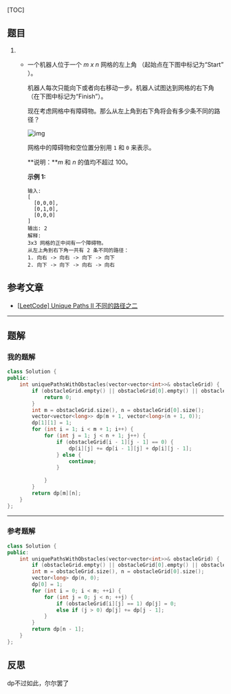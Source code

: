 [TOC]
## 题目
1. - 一个机器人位于一个 *m x n* 网格的左上角 （起始点在下图中标记为“Start” ）。

     机器人每次只能向下或者向右移动一步。机器人试图达到网格的右下角（在下图中标记为“Finish”）。

     现在考虑网格中有障碍物。那么从左上角到右下角将会有多少条不同的路径？

     ![img](https://assets.leetcode-cn.com/aliyun-lc-upload/uploads/2018/10/22/robot_maze.png)
   
     网格中的障碍物和空位置分别用 `1` 和 `0` 来表示。
   
     **说明：***m* 和 *n* 的值均不超过 100。
   
     **示例 1:**
   
     ```
     输入:
     [
       [0,0,0],
       [0,1,0],
       [0,0,0]
     ]
     输出: 2
     解释:
     3x3 网格的正中间有一个障碍物。
     从左上角到右下角一共有 2 条不同的路径：
     1. 向右 -> 向右 -> 向下 -> 向下
     2. 向下 -> 向下 -> 向右 -> 向右
     ```
   
## 参考文章


- [[LeetCode\] Unique Paths II 不同的路径之二](https://www.cnblogs.com/grandyang/p/4353680.html)

***
## 题解

### 我的题解

```c++
class Solution {
public:
    int uniquePathsWithObstacles(vector<vector<int>>& obstacleGrid) {
        if (obstacleGrid.empty() || obstacleGrid[0].empty() || obstacleGrid[0][0] == 1) {
            return 0;
        }
        int m = obstacleGrid.size(), n = obstacleGrid[0].size();
        vector<vector<long>> dp(m + 1, vector<long>(n + 1, 0));
        dp[1][1] = 1;
        for (int i = 1; i < m + 1; i++) {
            for (int j = 1; j < n + 1; j++) {
                if (obstacleGrid[i - 1][j - 1] == 0) {
                    dp[i][j] += dp[i - 1][j] + dp[i][j - 1];
                } else {
                    continue;
                }
                
            }
        }
        return dp[m][n];
    }
};
```

***
### 参考题解
```c++
class Solution {
public:
    int uniquePathsWithObstacles(vector<vector<int>>& obstacleGrid) {
        if (obstacleGrid.empty() || obstacleGrid[0].empty() || obstacleGrid[0][0] == 1) return 0;
        int m = obstacleGrid.size(), n = obstacleGrid[0].size();
        vector<long> dp(n, 0);
        dp[0] = 1;
        for (int i = 0; i < m; ++i) {
            for (int j = 0; j < n; ++j) {
                if (obstacleGrid[i][j] == 1) dp[j] = 0;
                else if (j > 0) dp[j] += dp[j - 1];
            }
        }
        return dp[n - 1];
    }
};
```
## 反思

dp不过如此，尔尔罢了


